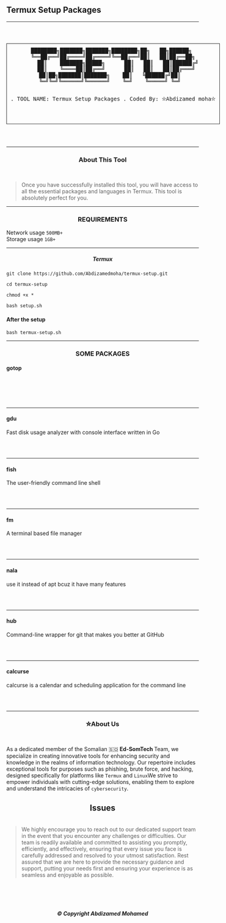 ## Termux Setup Packages 


---
<p align="center">
  <img src="images/Team.jpg" alt=""/>
</p>
<p align="center">
  <img src="images/T.set.jpg" alt=""/>
</p>
<div align="center">
  <pre style="display: inline-block; border: 1px solid; padding: 10px;">
████████╗███████╗███████╗████████╗██╗   ██╗██████╗ 
╚══██╔══╝██╔════╝██╔════╝╚══██╔══╝██║   ██║██╔══██╗
   ██║    ███████╗█████╗      ██║   ██║   ██║██████╔╝
   ██║    ╚════██║██╔══╝      ██║   ██║   ██║██╔═══╝ 
   ██║██╗███████║███████╗    ██║   ╚██████╔╝██║     
   ╚═╝╚═╝╚══════╝╚══════╝    ╚═╝    ╚═════╝ ╚═╝     
                                                   
                           
              
  .           TOOL NAME: Termux Setup Packages
  .               Coded By: ⛥Abdizamed moha⛥

  </pre>
</div>
 
<p align="center">
  <img src="https://img.shields.io/badge/version-1.2-141449" alt=""/> 
  <img src="https://img.shields.io/badge/written in-SHELL-141449" alt=""/> <br>
  <img src="https://img.shields.io/badge/Coded by-ABDIZAMED-141449" alt=""/>


---

<h3><p align="center">About This Tool</p></h3><br>

>Once you have successfully installed this tool, you will have access to all the essential packages and languages in Termux. This tool is absolutely perfect for you.


---
<h3><p align="center">REQUIREMENTS</p></h3>

 Network usage `500MB+`<br>
 Storage usage `1GB+`<br>
 
 ---

 <h5><p align="center">Termux</p></h3>

```
git clone https://github.com/Abdizamedmoha/termux-setup.git
```

```
cd termux-setup 
```

```
chmod +x *
```

```
bash setup.sh
```


<h4>After the setup </h4>

```
bash termux-setup.sh
```

---
 <h3><p align="center">SOME PACKAGES</p></h3> 

<h4><p align="left">gotop</p></h4> <br><p align="center">
  <img src="images/gotop.jpg" alt=""/>
</p> <br>

---
<h4><p align="left">gdu</p></h4><p> Fast disk usage analyzer with console interface written in Go</p><p align="center">
  <img src="images/gdu.jpg" alt=""/>
</p> <br>

---
<h4><p align="left">fish</p></h4><p>The user-friendly command line shell</p><p align="center">
  <img src="images/fish.jpg" alt=""/>
</p> <br>

---
<h4><p align="left">fm</p></h4><p>A terminal based file manager</p>
<p align="center">
  <img src="images/fm.jpg" alt=""/>
</p> <br>

---
<h4><p align="left">nala</p></h4>use it instead of apt bcuz it have many features </p>
<p align="center">
  <img src="images/nala.jpg" alt=""/>
</p> <br>

---
<h4><p align="left">hub</p></h4><p>Command-line wrapper for git that makes you better at GitHub</p>
<p align="center">
  <img src="images/hub.jpg" alt=""/>
</p> <br>

---
<h4><p align="left">calcurse</p></h4><p>calcurse is a calendar and scheduling application for the command line</p>
<p align="center">
  <img src="images/calcurse.jpg" alt=""/>
</p> <br>
 
 ---
 
<h3><p align="center">⛥About Us</p></h3><br>
 
As a dedicated member of the Somalian 🇸🇴 <b>Ed-SomTech </b>Team, we specialize in creating innovative tools for enhancing security and knowledge in the realms of information technology. Our repertoire includes exceptional tools for purposes such as phishing, brute force, and hacking, designed specifically for platforms like `Termux` and `Linux`We strive to empower individuals with cutting-edge solutions, enabling them to explore and understand the intricacies of `cybersecurity`.

<h2><p align="center">Issues</p></h2>

<p align="center">
  <img src="images/issues.gif" alt=""/>
</p>

>We highly encourage you to reach out to our dedicated support team in the event that you encounter any challenges or difficulties. Our team is readily available and committed to assisting you promptly, efficiently, and effectively, ensuring that every issue you face is carefully addressed and resolved to your utmost satisfaction. Rest assured that we are here to provide the necessary guidance and support, putting your needs first and ensuring your experience is as seamless and enjoyable as possible.

<br>
<br>
<br>
<h5><p align="center">© Copyright <b>Abdizamed Mohamed</b></p></h5>
